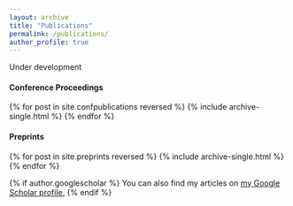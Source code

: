 ```yaml
---
layout: archive
title: "Publications"
permalink: /publications/
author_profile: true
---
```


Under development

#### Conference Proceedings

{% for post in site.confpublications reversed %}
  {% include archive-single.html %}
{% endfor %}

#### Preprints

{% for post in site.preprints reversed %}
  {% include archive-single.html %}
{% endfor %}

{% if author.googlescholar %}
  You can also find my articles on <u><a href="{{author.googlescholar}}">my Google Scholar profile</a>.</u>
{% endif %}
